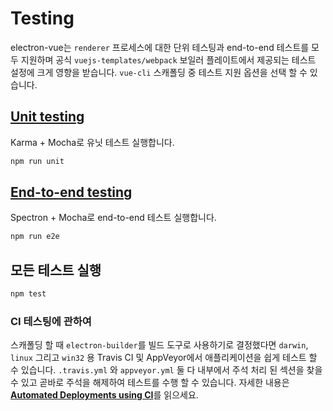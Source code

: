 # Testing

electron-vue는 `renderer` 프로세스에 대한 단위 테스팅과 end-to-end 테스트를 모두 지원하며 공식 `vuejs-templates/webpack` 보일러 플레이트에서 제공되는 테스트 설정에 크게 영향을 받습니다. 
`vue-cli` 스캐폴딩 중 테스트 지원 옵션을 선택 할 수 있습니다.

## [Unit testing](unittesting.md)

Karma + Mocha로 유닛 테스트 실행합니다.

```bash
npm run unit
```

## [End-to-end testing](end-to-end_testing.md)

Spectron + Mocha로 end-to-end 테스트 실행합니다.

```bash
npm run e2e
```

## 모든 테스트 실행

```bash
npm test
```

### CI 테스팅에 관하여

스캐폴딩 할 때 `electron-builder`를 빌드 도구로 사용하기로 결정했다면 `darwin`, `linux` 그리고 `win32` 용 Travis CI 및 AppVeyor에서 애플리케이션을 쉽게 테스트 할 수 있습니다. `.travis.yml` 와 `appveyor.yml` 둘 다 내부에서 주석 처리 된 섹션을 찾을 수 있고 곧바로 주석을 해제하여 테스트를 수행 할 수 있습니다. 자세한 내용은 [**Automated Deployments using CI**](using-electron-builder.md#automated-deployments-using-ci)를 읽으세요.

